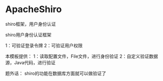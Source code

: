 # ApacheShiro
shiro框架，用户身份认证

shiro用户身份认证框架

1：可验证登录令牌
2：可验证用户权限

本模板提供：
1：读取配置文件，File文件，进行身份验证
2：自定义验证数据源，Java代码，进行验证

题外话：
shiro的功能在数据库方面就可以做验证了
